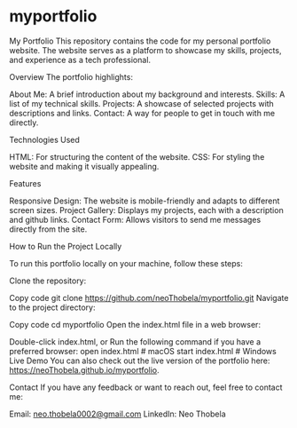 ﻿# myportfolio

My Portfolio
This repository contains the code for my personal portfolio website. The website serves as a platform to showcase my skills, projects, and experience as a tech professional.

Overview
The portfolio highlights:

About Me: A brief introduction about my background and interests.
Skills: A list of my technical skills.
Projects: A showcase of selected projects with descriptions and links.
Contact: A way for people to get in touch with me directly.

Technologies Used

HTML: For structuring the content of the website.
CSS: For styling the website and making it visually appealing.

Features

Responsive Design: The website is mobile-friendly and adapts to different screen sizes.
Project Gallery: Displays my projects, each with a description and github links.
Contact Form: Allows visitors to send me messages directly from the site.

How to Run the Project Locally

To run this portfolio locally on your machine, follow these steps:

Clone the repository:


Copy code
git clone https://github.com/neoThobela/myportfolio.git
Navigate to the project directory:


Copy code
cd myportfolio
Open the index.html file in a web browser:

Double-click index.html, or
Run the following command if you have a preferred browser:
open index.html  # macOS
start index.html  # Windows
Live Demo
You can also check out the live version of the portfolio here: https://neoThobela.github.io/myportfolio.

Contact
If you have any feedback or want to reach out, feel free to contact me:

Email: neo.thobela0002@gmail.com
LinkedIn: Neo Thobela

